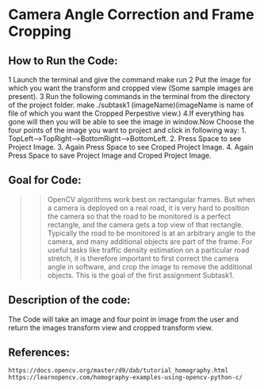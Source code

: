 # Camera Angle Correction and Frame Cropping
## How to Run the Code:
1 Launch the terminal and give the command make run
2 Put the image for which you want the transform and cropped view (Some sample images are present).
3 Run the following commands in the terminal from the directory of the project folder.
 make
 ./subtask1 (imageName)(imageName is name of file of which you want the Cropped Perpestive view.)
4.If everything has gone will then you will be able to see the image in window.Now Choose the four points of the image you want to project and click in following way:
	1. TopLeft-->TopRight-->BottomRight-->BottomLeft.
	2. Press Space to see Project Image.
	3. Again Press Space to see Croped Project Image.
	4. Again Press Space to save Project Image and Croped Project Image.
## Goal for Code:
>> OpenCV algorithms work best on rectangular frames. But when a camera is deployed on a real road, it is very hard to position the camera so that the road to be monitored is a perfect rectangle, and the camera gets a top view of that rectangle. Typically the road to be monitored is at an arbitrary angle to the camera, and many additional objects are part of the frame. For useful tasks like traffic density estimation on a particular road stretch, it is therefore important to first correct the camera angle in software, and crop the image to remove the additional objects. This is the goal of the first assignment Subtask1.
## Description of the code:
The Code will take an image and four point in image from the user and return the images transform view and cropped transform view.
## References:
	https://docs.opencv.org/master/d9/dab/tutorial_homography.html
	https://learnopencv.com/homography-examples-using-opencv-python-c/
